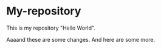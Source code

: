 # My-repository
This is my repository "Hello World".

Aaaand these are some changes.
And here are some more.
